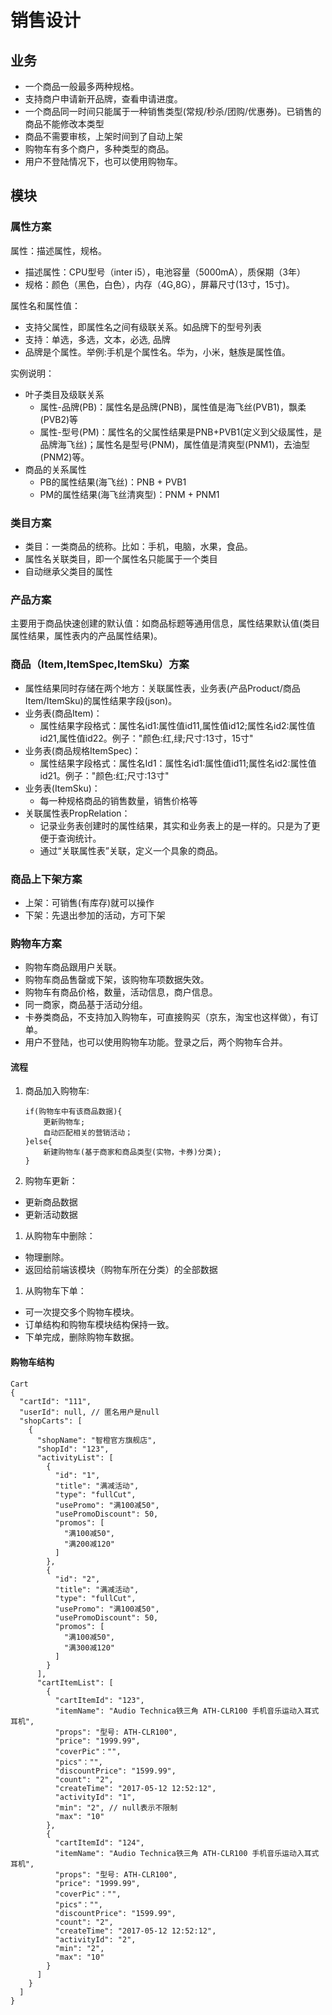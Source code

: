 # 销售设计

## 业务

* 一个商品一般最多两种规格。
* 支持商户申请新开品牌，查看申请进度。
* 一个商品同一时间只能属于一种销售类型(常规/秒杀/团购/优惠券)。已销售的商品不能修改本类型
* 商品不需要审核，上架时间到了自动上架
* 购物车有多个商户，多种类型的商品。
* 用户不登陆情况下，也可以使用购物车。

## 模块

### 属性方案

属性：描述属性，规格。
  * 描述属性：CPU型号（inter i5），电池容量（5000mA），质保期（3年）
  * 规格：颜色（黑色，白色），内存（4G,8G），屏幕尺寸(13寸，15寸)。

属性名和属性值：
  * 支持父属性，即属性名之间有级联关系。如品牌下的型号列表
  * 支持：单选，多选，文本，必选, 品牌
  * 品牌是个属性。举例:手机是个属性名。华为，小米，魅族是属性值。

实例说明：
  * 叶子类目及级联关系
    * 属性-品牌(PB)：属性名是品牌(PNB)，属性值是海飞丝(PVB1)，飘柔(PVB2)等
    * 属性-型号(PM)：属性名的父属性结果是PNB+PVB1(定义到父级属性，是品牌海飞丝)；属性名是型号(PNM)，属性值是清爽型(PNM1)，去油型(PNM2)等。
  * 商品的关系属性
    * PB的属性结果(海飞丝)：PNB + PVB1
    * PM的属性结果(海飞丝清爽型)：PNM + PNM1

### 类目方案

* 类目：一类商品的统称。比如：手机，电脑，水果，食品。
* 属性名关联类目，即一个属性名只能属于一个类目
* 自动继承父类目的属性

### 产品方案

主要用于商品快速创建的默认值：如商品标题等通用信息，属性结果默认值(类目属性结果，属性表内的产品属性结果)。

### 商品（Item,ItemSpec,ItemSku）方案

* 属性结果同时存储在两个地方：关联属性表，业务表(产品Product/商品Item/ItemSku)的属性结果字段(json)。
* 业务表(商品Item)：
  * 属性结果字段格式：属性名id1:属性值id11,属性值id12;属性名id2:属性值id21,属性值id22。例子："颜色:红,绿;尺寸:13寸，15寸"
* 业务表(商品规格ItemSpec)：
  * 属性结果字段格式：属性名Id1：属性名id1:属性值id11;属性名id2:属性值id21。例子："颜色:红;尺寸:13寸"
* 业务表(ItemSku)：
  * 每一种规格商品的销售数量，销售价格等
* 关联属性表PropRelation：
  * 记录业务表创建时的属性结果，其实和业务表上的是一样的。只是为了更便于查询统计。
  * 通过“关联属性表”关联，定义一个具象的商品。

### 商品上下架方案

* 上架：可销售(有库存)就可以操作
* 下架：先退出参加的活动，方可下架

### 购物车方案

* 购物车商品跟用户关联。
* 购物车商品售罄或下架，该购物车项数据失效。
* 购物车有商品价格，数量，活动信息，商户信息。
* 同一商家，商品基于活动分组。
* 卡券类商品，不支持加入购物车，可直接购买（京东，淘宝也这样做），有订单。
* 用户不登陆，也可以使用购物车功能。登录之后，两个购物车合并。

#### 流程

1. 商品加入购物车:
    ``````
    if(购物车中有该商品数据){
        更新购物车;
        自动匹配相关的营销活动；    
    }else{
        新建购物车(基于商家和商品类型(实物，卡券)分类);
    }
    ``````
1. 购物车更新：
  * 更新商品数据
  * 更新活动数据
1. 从购物车中删除：
  * 物理删除。
  * 返回给前端该模块（购物车所在分类）的全部数据
1. 从购物车下单：
  * 可一次提交多个购物车模块。
  * 订单结构和购物车模块结构保持一致。
  * 下单完成，删除购物车数据。

#### 购物车结构
``````
Cart
{
  "cartId": "111",
  "userId": null, // 匿名用户是null
  "shopCarts": [
    {
      "shopName": "智橙官方旗舰店",
      "shopId": "123",
      "activityList": [
        {
          "id": "1",
          "title": "满减活动",
          "type": "fullCut",
          "usePromo": "满100减50",
          "usePromoDiscount": 50,
          "promos": [
            "满100减50",
            "满200减120"
          ]
        },
        {
          "id": "2",
          "title": "满减活动",
          "type": "fullCut",
          "usePromo": "满100减50",
          "usePromoDiscount": 50,
          "promos": [
            "满100减50",
            "满300减120"
          ]
        }
      ],
      "cartItemList": [
        {
          "cartItemId": "123",
          "itemName": "Audio Technica铁三角 ATH-CLR100 手机音乐运动入耳式耳机",
          "props": "型号: ATH-CLR100",
          "price": "1999.99",
          "coverPic"："",
          "pics"："",
          "discountPrice": "1599.99",
          "count": "2",
          "createTime": "2017-05-12 12:52:12",
          "activityId": "1",
          "min": "2", // null表示不限制
          "max": "10"
        },
        {
          "cartItemId": "124",
          "itemName": "Audio Technica铁三角 ATH-CLR100 手机音乐运动入耳式耳机",
          "props": "型号: ATH-CLR100",
          "price": "1999.99",
          "coverPic"："",
          "pics"："",
          "discountPrice": "1599.99",
          "count": "2",
          "createTime": "2017-05-12 12:52:12",
          "activityId": "2",
          "min": "2",
          "max": "10"
        }
      ]
    }
  ]
}

``````
